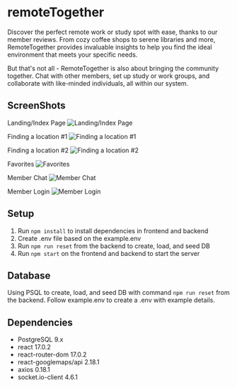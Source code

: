 # remoteTogether

Discover the perfect remote work or study spot with ease, thanks to our member reviews. From cozy coffee shops to serene libraries and more, RemoteTogether provides invaluable insights to help you find the ideal environment that meets your specific needs. 

But that's not all - RemoteTogether is also about bringing the community together. Chat with other members, set up study or work groups, and collaborate with like-minded individuals, all within our system.


## ScreenShots
Landing/Index Page
![Landing/Index Page]()

Finding a location #1
![Finding a location #1]()

Finding a location #2
![Finding a location #2]()

Favorites
![Favorites]()

Member Chat
![Member Chat]()

Member Login
![Member Login]()

## Setup

1. Run `npm install` to install dependencies in frontend and backend
2. Create .env file based on the example.env
3. Run `npm run reset` from the backend to create, load, and seed DB
4. Run `npm start` on the frontend and backend to start the server

## Database

Using PSQL to create, load, and seed DB with command `npm run reset` from the backend. Follow example.env to create a .env with example details.

## Dependencies

- PostgreSQL 9.x
- react 17.0.2
- react-router-dom 17.0.2
- react-googlemaps/api 2.18.1
- axios 0.18.1
- socket.io-client 4.6.1

